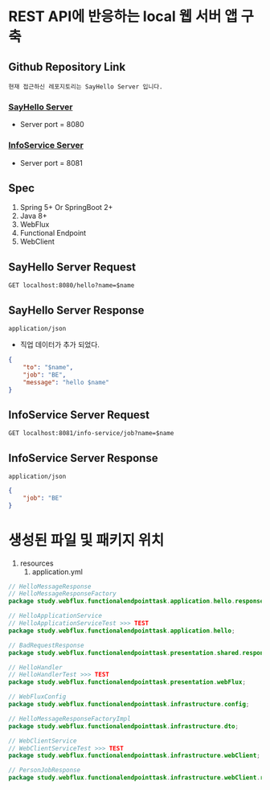 # REST API에 반응하는 local 웹 서버 앱 구축

## Github Repository Link

`현재 접근하신 레포지토리는 SayHello Server 입니다.`

### [SayHello Server](https://github.com/powerstar13/spring-boot-webflux-functional-endpoints-task)
- Server port = 8080
### [InfoService Server](https://github.com/powerstar13/spring-boot-msa-info-service-task)
- Server port = 8081

## Spec

1. Spring 5+ Or SpringBoot 2+
2. Java 8+
3. WebFlux
4. Functional Endpoint
5. WebClient

## SayHello Server Request

`GET localhost:8080/hello?name=$name`

## SayHello Server Response

`application/json`
- 직업 데이터가 추가 되었다.
```json
{
    "to": "$name", 
    "job": "BE",
    "message": "hello $name"
}
```

## InfoService Server Request

`GET localhost:8081/info-service/job?name=$name`

## InfoService Server Response

`application/json`
```json
{ 
    "job": "BE"
}
```

# 생성된 파일 및 패키지 위치

1. resources
   1. application.yml
```java
// HelloMessageResponse
// HelloMessageResponseFactory
package study.webflux.functionalendpointtask.application.hello.response;

// HelloApplicationService
// HelloApplicationServiceTest >>> TEST
package study.webflux.functionalendpointtask.application.hello;

// BadRequestResponse
package study.webflux.functionalendpointtask.presentation.shared.response;

// HelloHandler
// HelloHandlerTest >>> TEST
package study.webflux.functionalendpointtask.presentation.webFlux;

// WebFluxConfig
package study.webflux.functionalendpointtask.infrastructure.config;

// HelloMessageResponseFactoryImpl
package study.webflux.functionalendpointtask.infrastructure.dto;

// WebClientService
// WebClientServiceTest >>> TEST
package study.webflux.functionalendpointtask.infrastructure.webClient;

// PersonJobResponse
package study.webflux.functionalendpointtask.infrastructure.webClient.response;
```
